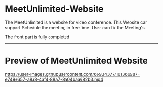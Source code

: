 # MeetUnlimited-Website

The MeetUnlimited is a website for video conference. This Website can support Schedule the meeting in free time. User can fix the Meeting's

The front part is fully completed

---

# Preview of MeetUnlimited Website

https://user-images.githubusercontent.com/66934377/161366987-e749e657-a8a8-4af4-88a7-8a04baa682b3.mp4
